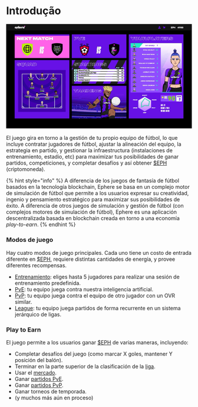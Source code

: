# Introdução

![Pantalla central del juego](<../.gitbook/assets/Ephere-UI Animation Test (1).gif>)

El juego gira en torno a la gestión de tu propio equipo de fútbol, lo que incluye contratar jugadores de fútbol, ajustar la alineación del equipo, la estrategia en partido, y gestionar la infraestructura (instalaciones de entrenamiento, estadio, etc) para maximizar tus posibilidades de ganar partidos, competiciones, y completar desafíos y así obtener [$EPH](../economia/usdeph.md) (criptomoneda).

{% hint style="info" %}
A diferencia de los juegos de fantasía de fútbol basados en la tecnología blockchain, Ephere se basa en un complejo motor de simulación de fútbol que permite a los usuarios expresar su creatividad, ingenio y pensamiento estratégico para maximizar sus posibilidades de éxito. A diferencia de otros juegos de simulación y gestión de fútbol (con complejos motores de simulación de fútbol), Ephere es una aplicación descentralizada basada en blockchain creada en torno a una economía _play-to-earn_.
{% endhint %}

### Modos de juego

Hay cuatro modos de juego principales. Cada uno tiene un costo de entrada diferente en [$EPH](../economia/usdeph.md), requiere distintas cantidades de energía, y provee diferentes recompensas.

* [Entrenamiento](training.md): eliges hasta 5 jugadores para realizar una sesión de entrenamiento predefinida.
* [PvE](pve.md): tu equipo juega contra nuestra inteligencia artificial.
* [PvP](pvp.md): tu equipo juega contra el equipo de otro jugador con un OVR similar.
* [League](league.md): tu equipo juega partidos de forma recurrente en un sistema jerárquico de ligas.

### Play to Earn

El juego permite a los usuarios ganar [$EPH](../economia/usdeph.md) de varias maneras, incluyendo:

* Completar desafíos del juego (como marcar X goles, mantener Y posición del balón).
* Terminar en la parte superior de la clasificación de la [liga](league.md).
* Usar el [mercado](broken-reference).
* Ganar [partidos PvE](pve.md).
* Ganar [partidos PvP](pvp.md).
* Ganar torneos de temporada.
* (y muchos más aún en proceso)
